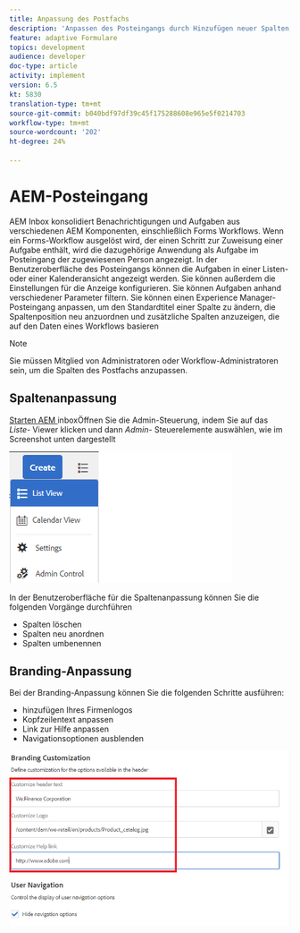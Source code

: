 ```yaml
---
title: Anpassung des Postfachs
description: 'Anpassen des Posteingangs durch Hinzufügen neuer Spalten, die auf Workflow-Daten basieren '
feature: adaptive Formulare
topics: development
audience: developer
doc-type: article
activity: implement
version: 6.5
kt: 5830
translation-type: tm+mt
source-git-commit: b040bdf97df39c45f175288608e965e5f0214703
workflow-type: tm+mt
source-wordcount: '202'
ht-degree: 24%

---
```


# AEM-Posteingang

AEM Inbox konsolidiert Benachrichtigungen und Aufgaben aus verschiedenen AEM Komponenten, einschließlich Forms Workflows. Wenn ein Forms-Workflow ausgelöst wird, der einen Schritt zur Zuweisung einer Aufgabe enthält, wird die dazugehörige Anwendung als Aufgabe im Posteingang der zugewiesenen Person angezeigt.
In der Benutzeroberfläche des Posteingangs können die Aufgaben in einer Listen- oder einer Kalenderansicht angezeigt werden. Sie können außerdem die Einstellungen für die Anzeige konfigurieren. Sie können Aufgaben anhand verschiedener Parameter filtern.
Sie können einen Experience Manager-Posteingang anpassen, um den Standardtitel einer Spalte zu ändern, die Spaltenposition neu anzuordnen und zusätzliche Spalten anzuzeigen, die auf den Daten eines Workflows basieren


>[!NOTE]
>
>Sie müssen Mitglied von Administratoren oder Workflow-Administratoren sein, um die Spalten des Postfachs anzupassen.

## Spaltenanpassung

[Starten AEM ](http://localhost:4502/aem/inbox)
inboxÖffnen Sie die Admin-Steuerung, indem Sie auf das  _Liste-_ Viewer klicken und dann  _Admin-_ Steuerelemente auswählen, wie im Screenshot unten dargestellt

![admin-control](assets/open-customization.png)

In der Benutzeroberfläche für die Spaltenanpassung können Sie die folgenden Vorgänge durchführen

* Spalten löschen
* Spalten neu anordnen
* Spalten umbenennen

## Branding-Anpassung

Bei der Branding-Anpassung können Sie die folgenden Schritte ausführen:

* hinzufügen Ihres Firmenlogos
* Kopfzeilentext anpassen
* Link zur Hilfe anpassen
* Navigationsoptionen ausblenden

![Inbox-Branding](assets/branding-customization.PNG)
